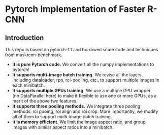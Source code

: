 # Pytorch Implementation of Faster R-CNN
## Introduction
This repo is based on pytorch-1.1 and borrowed some code and techniques from maskrcnn-benchmark.
* **It is pure Pytorch code.** We convert all the numpy implementations to pytorch!
* **It supports multi-image batch training.** We revise all the layers, including dataloader, rpn, roi-pooling, etc., to support multiple images in each minibatch.
* **It supports multiple GPUs training.** We use a multiple GPU wrapper (nn.DataParallel here) to make it flexible to use one or more GPUs, as a merit of the above two features.
* **It supports three pooling methods.** We integrate three pooling methods: roi pooing, roi align and roi crop. More importantly, we modify all of them to support multi-image batch training.
* **It is memory efficient.** We limit the image aspect ratio, and group images with similar aspect ratios into a minibatch. 